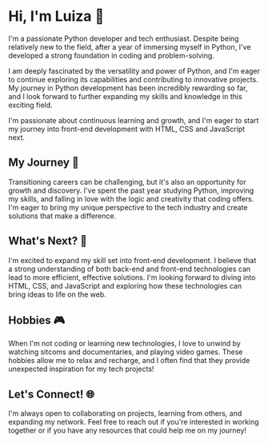 # Hi, I'm Luiza 👋

I'm a passionate Python developer and tech enthusiast. Despite being relatively new to the field, after a year of immersing myself in Python, I've developed a strong foundation in coding and problem-solving.

I am deeply fascinated by the versatility and power of Python, and I'm eager to continue exploring its capabilities and contributing to innovative projects. My journey in Python development has been incredibly rewarding so far, and I look forward to further expanding my skills and knowledge in this exciting field. 

I'm passionate about continuous learning and growth, and I'm eager to start my journey into front-end development with HTML, CSS and JavaScript next.

## My Journey 🚀

Transitioning careers can be challenging, but it's also an opportunity for growth and discovery. I've spent the past year studying Python, improving my skills, and falling in love with the logic and creativity that coding offers. I'm eager to bring my unique perspective to the tech industry and create solutions that make a difference.

## What's Next? 🌱

I'm excited to expand my skill set into front-end development. I believe that a strong understanding of both back-end and front-end technologies can lead to more efficient, effective solutions. I'm looking forward to diving into HTML, CSS, and JavaScript and exploring how these technologies can bring ideas to life on the web.

## Hobbies 🎮

When I'm not coding or learning new technologies, I love to unwind by watching sitcoms and documentaries, and playing video games. These hobbies allow me to relax and recharge, and I often find that they provide unexpected inspiration for my tech projects!

## Let's Connect! 🌐

I'm always open to collaborating on projects, learning from others, and expanding my network. Feel free to reach out if you're interested in working together or if you have any resources that could help me on my journey!
